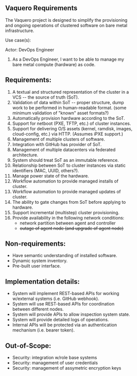 <head>
            <meta charset="UTF-8">
            <!--[if IE]><meta http-equiv="X-UA-Compatible" content="IE=edge"><![endif]-->
            <meta name="viewport" content="width=device-width, initial-scale=1.0">
            <title>Vaquero Documentation</title>
            <link rel="stylesheet" type="text/css" href="../doc.css">
            <link rel="stylesheet" href="https://fonts.googleapis.com/css?family=Open+Sans:300,300italic,400,400italic,600,600italic%7CNoto+Serif:400,400italic,700,700italic%7CDroid+Sans+Mono:400">
            <style>
                .markdown-body {
                    box-sizing: border-box;
                    min-width: 200px;
                    max-width: 980px;
                    margin: 0 auto;
                    padding: 45px;
                }
            </style>
</head><article class="markdown-body">

# Vaquero Requirements

The Vaquero project is designed to simplify the provisioning and ongoing operations of clustered software on bare metal infrastructure.

Use case(s):

Actor: DevOps Engineer

1. As a DevOps Engineer, I want to be able to manage my bare metal compute (hardware) as code.

## Requirements:

1. A textual and structured representation of the cluster in a VCS -- the source of truth (SoT).
2. Validation of data within SoT -- proper structure, dump work to be performed in human-readable format. (some minimum validation of "known" asset formats?)
3. Automatically provision hardware according to the SoT.
  1. Support for netboot (PXE, TFTP, etc.) of cluster instances.
  2. Support for delivering O/S assets (kernel, ramdisk, images, cloud-config, etc.) via HTTP. (Assumes iPXE support.)
4. Management of multiple clusters of software.
5. Integration with GitHub has provider of SoT.
6. Management of multiple datacenters via federated architecture.
7. System should treat SoT as an immutable reference.
8. Relationship between SoT to cluster instances via static identifiers (MAC, UUID, others?).
9. Manage power state of the hardware.
10. Workflow automation to provide managed installs of cluster.
11. Workflow automation to provide managed updates of cluster.
12. The ability to gate changes from SoT before applying to hardware.
13. Support incremental (multistep) cluster provisioning.
14. Provide availability in the following network conditions:
    * network partition between agent and controller
    * ~~outage of agent node (and upgrade of agent node)~~

## Non-requirements:

* Have semantic understanding of installed software.
* Dynamic system inventory.
* Pre-built user interface.

## Implementation details:

* System will implement REST-based APIs for working w/external systems (i.e. GitHub webhook).
* System will use REST-based APIs for coordination between different nodes.
* System will provide APIs to allow inspection system state.
* System will provide detailed logs of operations.
* Internal APIs will be protected via an authentication mechanism (i.e. bearer token).

## Out-of-Scope:

* Security: integration w/role base systems
* Security: management of user credentials
* Security: management of assymetric encryption keys

